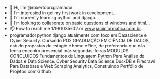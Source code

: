- 👋 Hi, I’m @robertoprogramador
- 👀 I’m interested in get my first work in development...
- 🌱 I’m currently learning python and django...
- 💞️ I’m looking to collaborate on basic questions of windows and html...
- 📫 How to reach me 17991035602.or www.jaciinformatica.com.br..
- programador python django atualmente com foco em Datascience e Cyber Security.
Cursando POS GRADUAÇÃO EM CIÊNCIA DE DADOS, estudo propostas de estagio e home office, de preferencia que não tenha encontro presencial màs segundas-feiras
MODULOS CONCLUIDOS:Fundamentos de Linguagem Python Para Análise de Dados e Data Science.,Cyber Security Data Science,DuckDB e Firecrawl Para Database e Web Scraping Analytics,
Construindo Portfólio de Projetos com Github


<!---
robertoprogramador/robertoprogramador is a ✨ special ✨ repository because its `README.md` (this file) appears on your GitHub profile.
You can click the Preview link to take a look at your changes.
--->
